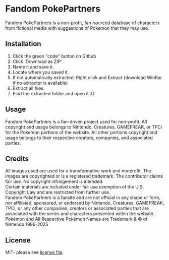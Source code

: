 # Fandom PokePartners  

Fandom PokePartners is a non-profit, fan-sourced database of characters from fictional media with suggestions of Pokemon that they may use.  

## Installation  

1. Click the green "code" button on Github  
2. Click 'Download as ZIP'  
3. Name it and save it.  
4. Locate where you saved it.  
5. If not automatically extracted: Right click and Extract (download WinRar if no extractor is available)  
6. Extract all files.  
7. Find the extracted folder and open it :D  

## Usage  

Fandom PokePartners is a fan-driven project used for non-profit. All copyright and usage belongs to Nintendo, Creatures, GAMEFREAK, or TPCi for the Pokemon portions of the website. All other portions copyright and usage belongs to their respective creators, companies, and associated parties.     

## Credits  

All images used are used for a transformative work and nonprofit. The images are copyrighted or is a registered trademark. The contributor claims fair use. No copyright infringement is intended.<br>Certain materials are included under fair use exemption of the U.S. Copyright Law and are restricted from further use.<br>Fandom PokePartners is a fansite and are not official in any shape or form, nor affiliated, sponsored, or endorsed by Nintendo, Creatures, GAMEFREAK, TPCi, or any other companies, creators or associated parties that are associated with the series and characters presented within the website..<br>Pokémon and All Respective Pokémon Names are Trademark & © of Nintendo 1996-2025   

## License  

MIT- please see [license file](LICENSE).  